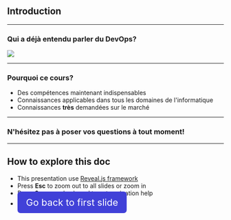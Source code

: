 ## Introduction

----

### Qui a déjà entendu parler du DevOps?

<img src="img/devops-infinity-workflow.png" style="background:none; border:none; box-shadow:none;"/>

----

### Pourquoi ce cours?

* Des compétences maintenant indispensables
* Connaissances applicables dans tous les domaines de l'informatique
* Connaissances **très** demandées sur le marché

----

### N'hésitez pas à poser vos questions à tout moment!

----

## How to explore this doc

* This presentation use [Reveal.js framework](https://revealjs.com/#/)
* Press **Esc** to zoom out to all slides or zoom in
* Press **?** on your keyboard to get navigation help
* <a href="#/" style="font-size: 22px; background: #4141d8; text-decoration: none; padding: 20px; padding-top: 12px; padding-bottom: 12px; color: white; border-radius: 7px;">Go back to first slide</a>
